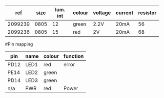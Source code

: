 
| ref     | size | lum. int | colour | voltage  | current | resistor |
| ---     | ---- | -------- | ------ | -------- | ---     | -------- |
| 2099239 | 0805 | 12       | green  | 2.2V     | 20mA    | 56       |
| 2099236 | 0805 | 15       | red    | 2V       | 20mA    | 68       |


#Pin mapping

| pin  | name   | colour | function |
| ---  | ------ | ------ | -------- |
| PD12 | LED1   | red    | error    |
| PE14 | LED2   | green  |          |
| PD14 | LED3   | green  |          |
| n/a  | PWR    | red    | Power    |


